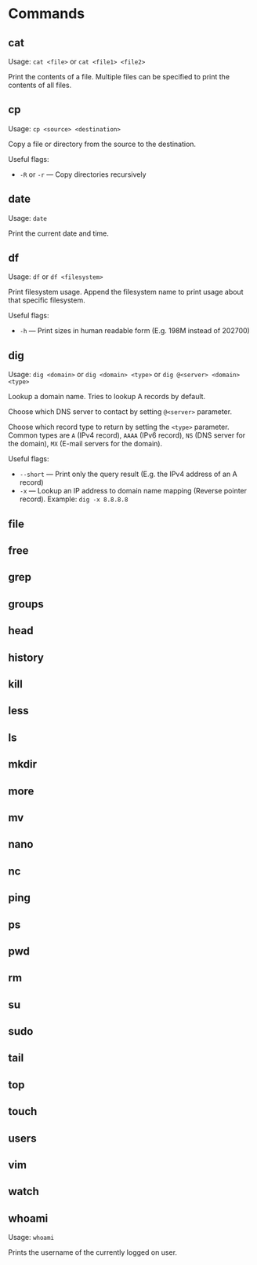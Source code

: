 # Commands

## cat

Usage: `cat <file>` or `cat <file1> <file2>`

Print the contents of a file. Multiple files can be specified to print the contents of all files.

## cp

Usage: `cp <source> <destination>`

Copy a file or directory from the source to the destination.

Useful flags:

* `-R` or `-r` &mdash; Copy directories recursively

## date

Usage: `date`

Print the current date and time.

## df

Usage: `df` or `df <filesystem>`

Print filesystem usage. Append the filesystem name to print usage about that specific filesystem.

Useful flags:

* `-h` &mdash; Print sizes in human readable form (E.g. 198M instead of 202700)

## dig

Usage: `dig <domain>` or `dig <domain> <type>` or `dig @<server> <domain> <type>`

Lookup a domain name. Tries to lookup A records by default.

Choose which DNS server to contact by setting `@<server>` parameter.

Choose which record type to return by setting the `<type>` parameter. Common types are `A` (IPv4 record), `AAAA` (IPv6 record), `NS` (DNS server for the domain), `MX` (E-mail servers for the domain).

Useful flags:

* `--short` &mdash; Print only the query result (E.g. the IPv4 address of an A record)
* `-x` &mdash; Lookup an IP address to domain name mapping (Reverse pointer record). Example: `dig -x 8.8.8.8`

## file

## free

## grep

## groups

## head

## history

## kill

## less

## ls

## mkdir

## more

## mv

## nano

## nc

## ping

## ps

## pwd

## rm

## su

## sudo

## tail

## top

## touch

## users

## vim

## watch

## whoami

Usage: `whoami`

Prints the username of the currently logged on user.